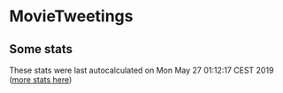 # MovieTweetings
## Some stats

These stats were last autocalculated on Mon May 27 01:12:17 CEST 2019  ([more stats here](./stats.md))


